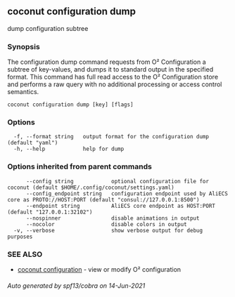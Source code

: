 ## coconut configuration dump

dump configuration subtree

### Synopsis

The configuration dump command requests from O² Configuration 
a subtree of key-values, and dumps it to standard output in the specified 
format. This command has full read access to the O² Configuration store 
and performs a raw query with no additional processing or access control
semantics.

```
coconut configuration dump [key] [flags]
```

### Options

```
  -f, --format string   output format for the configuration dump (default "yaml")
  -h, --help            help for dump
```

### Options inherited from parent commands

```
      --config string            optional configuration file for coconut (default $HOME/.config/coconut/settings.yaml)
      --config_endpoint string   configuration endpoint used by AliECS core as PROTO://HOST:PORT (default "consul://127.0.0.1:8500")
      --endpoint string          AliECS core endpoint as HOST:PORT (default "127.0.0.1:32102")
      --nospinner                disable animations in output
      --nocolor                  disable colors in output
  -v, --verbose                  show verbose output for debug purposes
```

### SEE ALSO

* [coconut configuration](coconut_configuration.md)	 - view or modify O² configuration

###### Auto generated by spf13/cobra on 14-Jun-2021
